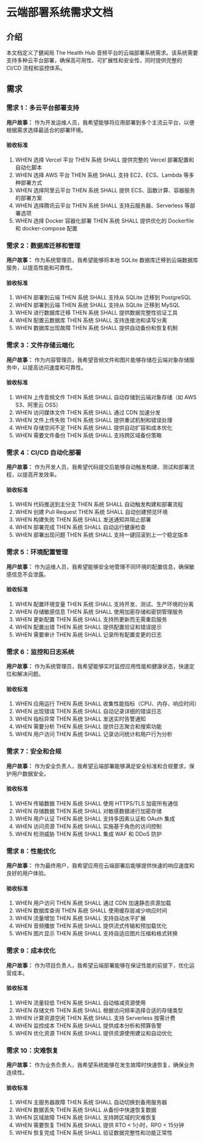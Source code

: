 # 云端部署系统需求文档

## 介绍

本文档定义了健闻局 The Health Hub 音频平台的云端部署系统需求。该系统需要支持多种云平台部署，确保高可用性、可扩展性和安全性，同时提供完整的 CI/CD 流程和监控体系。

## 需求

### 需求 1：多云平台部署支持

**用户故事：** 作为开发运维人员，我希望能够将应用部署到多个主流云平台，以便根据需求选择最适合的部署环境。

#### 验收标准

1. WHEN 选择 Vercel 平台 THEN 系统 SHALL 提供完整的 Vercel 部署配置和自动化脚本
2. WHEN 选择 AWS 平台 THEN 系统 SHALL 支持 EC2、ECS、Lambda 等多种部署方式
3. WHEN 选择阿里云平台 THEN 系统 SHALL 提供 ECS、函数计算、容器服务的部署方案
4. WHEN 选择腾讯云平台 THEN 系统 SHALL 支持云服务器、Serverless 等部署选项
5. WHEN 选择 Docker 容器化部署 THEN 系统 SHALL 提供优化的 Dockerfile 和 docker-compose 配置

### 需求 2：数据库迁移和管理

**用户故事：** 作为系统管理员，我希望能够将本地 SQLite 数据库迁移到云端数据库服务，以提高性能和可靠性。

#### 验收标准

1. WHEN 部署到云端 THEN 系统 SHALL 支持从 SQLite 迁移到 PostgreSQL
2. WHEN 部署到云端 THEN 系统 SHALL 支持从 SQLite 迁移到 MySQL
3. WHEN 进行数据库迁移 THEN 系统 SHALL 提供数据完整性验证工具
4. WHEN 配置云数据库 THEN 系统 SHALL 支持连接池和读写分离
5. WHEN 数据库出现故障 THEN 系统 SHALL 提供自动备份和恢复机制

### 需求 3：文件存储云端化

**用户故事：** 作为内容管理员，我希望音频文件和图片能够存储在云端对象存储服务中，以提高访问速度和可靠性。

#### 验收标准

1. WHEN 上传音频文件 THEN 系统 SHALL 自动存储到云端对象存储（如 AWS S3、阿里云 OSS）
2. WHEN 访问媒体文件 THEN 系统 SHALL 通过 CDN 加速分发
3. WHEN 文件上传失败 THEN 系统 SHALL 提供重试机制和错误处理
4. WHEN 存储空间不足 THEN 系统 SHALL 提供自动扩容和成本优化
5. WHEN 需要文件备份 THEN 系统 SHALL 支持跨区域备份策略

### 需求 4：CI/CD 自动化部署

**用户故事：** 作为开发人员，我希望代码提交后能够自动触发构建、测试和部署流程，以提高开发效率。

#### 验收标准

1. WHEN 代码推送到主分支 THEN 系统 SHALL 自动触发构建和部署流程
2. WHEN 创建 Pull Request THEN 系统 SHALL 自动创建预览环境
3. WHEN 构建失败 THEN 系统 SHALL 发送通知并阻止部署
4. WHEN 部署完成 THEN 系统 SHALL 自动运行健康检查
5. WHEN 部署出现问题 THEN 系统 SHALL 支持一键回滚到上一个稳定版本

### 需求 5：环境配置管理

**用户故事：** 作为运维人员，我希望能够安全地管理不同环境的配置信息，确保敏感信息不会泄露。

#### 验收标准

1. WHEN 配置环境变量 THEN 系统 SHALL 支持开发、测试、生产环境的分离
2. WHEN 存储敏感信息 THEN 系统 SHALL 使用加密存储和密钥管理服务
3. WHEN 更新配置 THEN 系统 SHALL 支持热更新而无需重启服务
4. WHEN 配置出错 THEN 系统 SHALL 提供配置验证和错误提示
5. WHEN 需要审计 THEN 系统 SHALL 记录所有配置变更的日志

### 需求 6：监控和日志系统

**用户故事：** 作为系统管理员，我希望能够实时监控应用性能和健康状态，快速定位和解决问题。

#### 验收标准

1. WHEN 应用运行 THEN 系统 SHALL 收集性能指标（CPU、内存、响应时间）
2. WHEN 出现错误 THEN 系统 SHALL 自动记录详细的错误日志
3. WHEN 指标异常 THEN 系统 SHALL 发送实时告警通知
4. WHEN 需要分析 THEN 系统 SHALL 提供日志聚合和搜索功能
5. WHEN 用户访问 THEN 系统 SHALL 记录访问统计和用户行为分析

### 需求 7：安全和合规

**用户故事：** 作为安全负责人，我希望云端部署能够满足安全标准和合规要求，保护用户数据安全。

#### 验收标准

1. WHEN 传输数据 THEN 系统 SHALL 使用 HTTPS/TLS 加密所有通信
2. WHEN 存储数据 THEN 系统 SHALL 对敏感数据进行加密存储
3. WHEN 用户认证 THEN 系统 SHALL 支持多因素认证和 OAuth 集成
4. WHEN 访问资源 THEN 系统 SHALL 实施基于角色的访问控制
5. WHEN 检测威胁 THEN 系统 SHALL 集成 WAF 和 DDoS 防护

### 需求 8：性能优化

**用户故事：** 作为最终用户，我希望应用在云端部署后能够提供快速的响应速度和良好的用户体验。

#### 验收标准

1. WHEN 用户访问 THEN 系统 SHALL 通过 CDN 加速静态资源加载
2. WHEN 数据库查询 THEN 系统 SHALL 使用缓存层减少响应时间
3. WHEN 流量增加 THEN 系统 SHALL 支持自动水平扩展
4. WHEN 音频播放 THEN 系统 SHALL 提供流式传输和预加载优化
5. WHEN 图片显示 THEN 系统 SHALL 支持自适应图片压缩和格式转换

### 需求 9：成本优化

**用户故事：** 作为项目负责人，我希望云端部署能够在保证性能的前提下，优化运营成本。

#### 验收标准

1. WHEN 流量较低 THEN 系统 SHALL 自动缩减资源使用
2. WHEN 存储文件 THEN 系统 SHALL 根据访问频率选择合适的存储类型
3. WHEN 计算资源空闲 THEN 系统 SHALL 支持 Serverless 按需计费
4. WHEN 监控成本 THEN 系统 SHALL 提供成本分析和预算告警
5. WHEN 优化资源 THEN 系统 SHALL 提供资源使用建议和自动优化

### 需求 10：灾难恢复

**用户故事：** 作为业务负责人，我希望系统能够在发生故障时快速恢复，确保业务连续性。

#### 验收标准

1. WHEN 主服务器故障 THEN 系统 SHALL 自动切换到备用服务器
2. WHEN 数据丢失 THEN 系统 SHALL 从备份中快速恢复数据
3. WHEN 区域故障 THEN 系统 SHALL 支持跨区域的灾难恢复
4. WHEN 需要恢复 THEN 系统 SHALL 提供 RTO < 1小时，RPO < 15分钟
5. WHEN 恢复完成 THEN 系统 SHALL 验证数据完整性和功能正常性